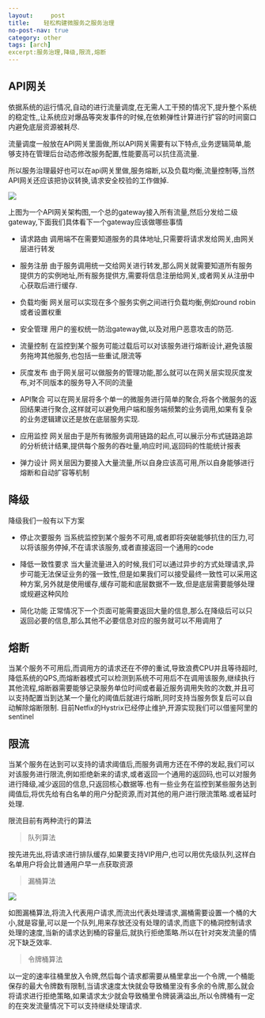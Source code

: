 ```yaml
---
layout:     post
title:    轻松构建微服务之服务治理
no-post-nav: true
category: other
tags: [arch]
excerpt:服务治理,降级,限流,熔断
---
```



## API网关

依据系统的运行情况,自动的进行流量调度,在无需人工干预的情况下,提升整个系统的稳定性,,让系统应对爆品等突发事件的时候,在依赖弹性计算进行扩容的时间窗口内避免底层资源被耗尽.

流量调度一般放在API网关里面做,所以API网关需要有以下特点,业务逻辑简单,能够支持在管理后台动态修改服务配置,性能要高可以抗住高流量.

所以服务治理最好也可以在api网关里做,服务熔断,以及负载均衡,流量控制等,当然API网关还应该把协议转换,请求安全校验的工作做掉.


![](https://pigpdong.github.io/assets/images/2019/health/api.png)

上图为一个API网关架构图,一个总的gateway接入所有流量,然后分发给二级gateway,下面我们具体看下一个gateway应该做哪些事情

- 请求路由 调用端不在需要知道服务的具体地址,只需要将请求发给网关,由网关层进行转发

- 服务注册 由于服务调用统一交给网关进行转发,那么网关就需要知道所有服务提供方的实例地址,所有服务提供方,需要将信息注册给网关,或者网关从注册中心获取后进行缓存.

- 负载均衡 网关层可以实现在多个服务实例之间进行负载均衡,例如round robin或者设置权重

- 安全管理 用户的鉴权统一防治gateway做,以及对用户恶意攻击的防范.

- 流量控制 在监控到某个服务可能过载后可以对该服务进行熔断设计,避免该服务拖垮其他服务,也包括一些重试,限流等

- 灰度发布 由于网关层可以做服务的管理功能,那么就可以在网关层实现灰度发布,对不同版本的服务导入不同的流量

- API聚合 可以在网关层将多个单一的微服务进行简单的聚合,将各个微服务的返回结果进行聚合,这样就可以避免用户端和服务端频繁的业务调用,如果有复杂的业务逻辑建议还是放在底层服务实现.

- 应用监控 网关层由于是所有微服务调用链路的起点,可以展示分布式链路追踪的分析统计结果,提供每个服务的吞吐量,响应时间,返回码的性能统计报表

- 弹力设计 网关层因为要接入大量流量,所以自身应该高可用,所以自身能够进行熔断和自动扩容等机制

## 降级

降级我们一般有以下方案

- 停止次要服务 当系统监控到某个服务不可用,或者即将突破能够抗住的压力,可以将该服务停掉,不在请求该服务,或者直接返回一个通用的code

- 降低一致性要求  当大量流量进入的时候,我们可以通过异步的方式处理请求,异步可能无法保证业务的强一致性,但是如果我们可以接受最终一致性可以采用这种方案,另外就是使用缓存,缓存可能和底层数据不一致,但是底层需要能够处理或规避这种风险

- 简化功能 正常情况下一个页面可能需要返回大量的信息,那么在降级后可以只返回必要的信息,那么其他不必要信息对应的服务就可以不用调用了


## 熔断

当某个服务不可用后,而调用方的请求还在不停的重试,导致浪费CPU并且等待超时,降低系统的QPS,而熔断器模式可以检测到系统不可用后不在调用该服务,继续执行其他流程,熔断器需要能够记录服务单位时间或者最近服务调用失败的次数,并且可以支持配置当到达某一个量化的阈值后就进行熔断,同时支持当服务恢复后可以自动解除熔断限制.
目前Netfix的Hystrix已经停止维护,开源实现我们可以借鉴阿里的sentinel

## 限流

当某个服务在达到可以支持的请求阈值后,而服务调用方还在不停的发起,我们可以对该服务进行限流,例如拒绝新来的请求,或者返回一个通用的返回码,也可以对服务进行降级,减少返回的信息,只返回核心数据等.也有一些业务在监控到某些服务达到阈值后,将优先给有白名单的用户分配资源,而对其他的用户进行限流策略.或者延时处理.


限流目前有两种流行的算法


> 队列算法

按先进先出,将请求进行排队缓存,如果要支持VIP用户,也可以用优先级队列,这样白名单用户将会比普通用户早一点获取资源


> 漏桶算法

![](https://pigpdong.github.io/assets/images/2019/health/api.png)

如图漏桶算法,将流入代表用户请求,而流出代表处理请求,漏桶需要设置一个桶的大小,就是容量,可以是一个队列,用来存放还没有处理的请求,而底下的桶洞控制请求处理的速度,当新的请求达到桶的容量后,就执行拒绝策略.所以在针对突发流量的情况下缺乏效率.

> 令牌桶算法

以一定的速率往桶里放入令牌,然后每个请求都需要从桶里拿出一个令牌,一个桶能保存的最大令牌数有限制,当请求速度太快就会导致桶里没有多余的令牌,那么就会将请求进行拒绝策略,如果请求太少就会导致桶里令牌装满溢出,所以令牌桶有一定的在突发流量情况下可以支持继续处理请求.
